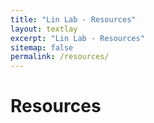 ```yaml
---
title: "Lin Lab - Resources"
layout: textlay
excerpt: "Lin Lab - Resources"
sitemap: false
permalink: /resources/
---
```


# Resources


